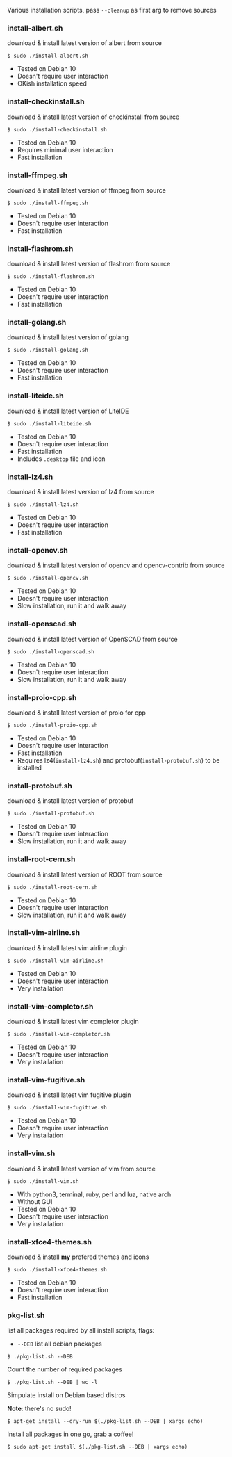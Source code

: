 Various installation scripts, pass `--cleanup` as first arg to remove sources

### install-albert.sh
download & install latest version of albert from source

```shell
$ sudo ./install-albert.sh
```

* Tested on Debian 10
* Doesn't require user interaction
* OKish installation speed

### install-checkinstall.sh
download & install latest version of checkinstall from source

```shell
$ sudo ./install-checkinstall.sh
```

* Tested on Debian 10
* Requires minimal user interaction
* Fast installation

### install-ffmpeg.sh
download & install latest version of ffmpeg from source

```shell
$ sudo ./install-ffmpeg.sh
```

* Tested on Debian 10
* Doesn't require user interaction
* Fast installation

### install-flashrom.sh
download & install latest version of flashrom from source

```shell
$ sudo ./install-flashrom.sh
```

* Tested on Debian 10
* Doesn't require user interaction
* Fast installation

### install-golang.sh
download & install latest version of golang

```shell
$ sudo ./install-golang.sh
```

* Tested on Debian 10
* Doesn't require user interaction
* Fast installation

### install-liteide.sh
download & install latest version of LiteIDE

```shell
$ sudo ./install-liteide.sh
```

* Tested on Debian 10
* Doesn't require user interaction
* Fast installation
* Includes `.desktop` file and icon

### install-lz4.sh
download & install latest version of lz4 from source

```shell
$ sudo ./install-lz4.sh
```

* Tested on Debian 10
* Doesn't require user interaction
* Fast installation

### install-opencv.sh
download & install latest version of opencv and opencv-contrib from source

```shell
$ sudo ./install-opencv.sh
```

* Tested on Debian 10
* Doesn't require user interaction
* Slow installation, run it and walk away

### install-openscad.sh
download & install latest version of OpenSCAD from source

```shell
$ sudo ./install-openscad.sh
```

* Tested on Debian 10
* Doesn't require user interaction
* Slow installation, run it and walk away

### install-proio-cpp.sh
download & install latest version of proio for cpp

```shell
$ sudo ./install-proio-cpp.sh
```

* Tested on Debian 10
* Doesn't require user interaction
* Fast installation
* Requires lz4(`install-lz4.sh`) and protobuf(`install-protobuf.sh`) to be installed

### install-protobuf.sh
download & install latest version of protobuf

```shell
$ sudo ./install-protobuf.sh
```

* Tested on Debian 10
* Doesn't require user interaction
* Slow installation, run it and walk away

### install-root-cern.sh
download & install latest version of ROOT from source

```shell
$ sudo ./install-root-cern.sh
```

* Tested on Debian 10
* Doesn't require user interaction
* Slow installation, run it and walk away

### install-vim-airline.sh
download & install latest vim airline plugin

```shell
$ sudo ./install-vim-airline.sh
```

* Tested on Debian 10
* Doesn't require user interaction
* Very installation

### install-vim-completor.sh
download & install latest vim completor plugin

```shell
$ sudo ./install-vim-completor.sh
```

* Tested on Debian 10
* Doesn't require user interaction
* Very installation

### install-vim-fugitive.sh
download & install latest vim fugitive plugin

```shell
$ sudo ./install-vim-fugitive.sh
```

* Tested on Debian 10
* Doesn't require user interaction
* Very installation

### install-vim.sh
download & install latest version of vim from source

```shell
$ sudo ./install-vim.sh
```

* With python3, terminal, ruby, perl and lua, native arch
* Without GUI
* Tested on Debian 10
* Doesn't require user interaction
* Very installation

### install-xfce4-themes.sh
download & install **my** prefered themes and icons

```shell
$ sudo ./install-xfce4-themes.sh
```

* Tested on Debian 10
* Doesn't require user interaction
* Fast installation

### pkg-list.sh
list all packages required by all install scripts, flags:

* `--DEB` list all debian packages

```shell
$ ./pkg-list.sh --DEB
```

Count the number of required packages

```shell
$ ./pkg-list.sh --DEB | wc -l
```

Simpulate install on Debian based distros

**Note**: there's no sudo!

```shell
$ apt-get install --dry-run $(./pkg-list.sh --DEB | xargs echo)
```

Install all packages in one go, grab a coffee!

```shell
$ sudo apt-get install $(./pkg-list.sh --DEB | xargs echo)
```


